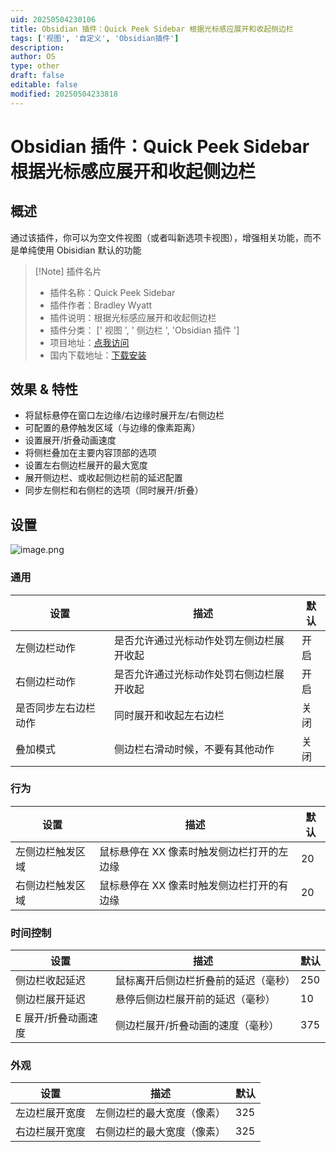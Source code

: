 ```yaml
---
uid: 20250504230106
title: Obsidian 插件：Quick Peek Sidebar 根据光标感应展开和收起侧边栏
tags: ['视图', '自定义', 'Obsidian插件']
description: 
author: OS
type: other
draft: false
editable: false
modified: 20250504233818
---
```


# Obsidian 插件：Quick Peek Sidebar 根据光标感应展开和收起侧边栏

## 概述

通过该插件，你可以为空文件视图（或者叫新选项卡视图），增强相关功能，而不是单纯使用 Obisidian 默认的功能

> [!Note] 插件名片
> - 插件名称：Quick Peek Sidebar
> - 插件作者：Bradley Wyatt
> - 插件说明：根据光标感应展开和收起侧边栏
> - 插件分类： [' 视图 ', ' 侧边栏 ', 'Obsidian 插件 ']
> - 项目地址：[点我访问](https://github.com/bwya77/obsidian-quick-peek-sidebar/)
> - 国内下载地址：[下载安装](<https://pkmer.cn/products/plugin/pluginMarket/?quick-peek-sidebar>)

## 效果 & 特性

- 将鼠标悬停在窗口左边缘/右边缘时展开左/右侧边栏
- 可配置的悬停触发区域（与边缘的像素距离）
- 设置展开/折叠动画速度
- 将侧栏叠加在主要内容顶部的选项
- 设置左右侧边栏展开的最大宽度
- 展开侧边栏、或收起侧边栏前的延迟配置
- 同步左侧栏和右侧栏的选项（同时展开/折叠）

## 设置

![image.png](https://cdn.pkmer.cn/images/20250504232357.png!pkmer)

### 通用

| 设置                | 描述                                                                                  | 默认    |
| ------------------- | --------------------------------------------------------------------------------------- | ---------- |
| 左侧边栏动作  | 是否允许通过光标动作处罚左侧边栏展开收起                     | 开启 |
| 右侧边栏动作 | 是否允许通过光标动作处罚右侧边栏展开收起                       | 开启 |
| 是否同步左右边栏动作 | 同时展开和收起左右边栏 | 关闭 |
| 叠加模式     | 侧边栏右滑动时候，不要有其他动作                        | 关闭 |

### 行为

| 设置                     | 描述                                                           | 默认 |
| --------------------------- | --------------------------------------------------------------------- | ------- |
| 左侧边栏触发区域 | 鼠标悬停在 XX 像素时触发侧边栏打开的左边缘  | 20      |
| 右侧边栏触发区域 | 鼠标悬停在 XX 像素时触发侧边栏打开的有边缘 | 20      |

### 时间控制

| 设置                         | 描述                                                      | 默认 |
| ------------------------------- | ---------------------------------------------------------------- | ------- |
| 侧边栏收起延迟           | 鼠标离开后侧边栏折叠前的延迟（毫秒） | 250     |
| 侧边栏展开延迟           | 悬停后侧边栏展开前的延迟（毫秒）         | 10      |
| E 展开/折叠动画速度 | 侧边栏展开/折叠动画的速度（毫秒）        | 375     |

### 外观

| 设置                     | 描述                                    | 默认 |
| --------------------------- | ---------------------------------------------- | ------- |
| 左边栏展开宽度  |左侧边栏的最大宽度（像素）  | 325     |
| 右边栏展开宽度 | 右侧边栏的最大宽度（像素）| 325     |

